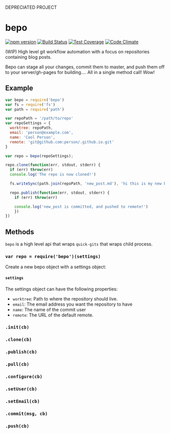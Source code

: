 DEPRECIATED PROJECT

bepo
====

[![npm version](https://badge.fury.io/js/bepo.svg)](https://www.npmjs.com/package/bepo)
[![Build Status](https://travis-ci.org/bcomnes/bepo.svg)](https://travis-ci.org/bcomnes/bepo)
[![Test Coverage](https://codeclimate.com/github/bcomnes/bepo/badges/coverage.svg)](https://codeclimate.com/github/bcomnes/bepo)
[![Code Climate](https://codeclimate.com/github/bcomnes/bepo/badges/gpa.svg)](https://codeclimate.com/github/bcomnes/bepo)

(WIP) High level git workflow automation with a focus on repositories containing blog posts.

Bepo can stage all your changes, commit them to master, and push them off to your server/gh-pages for building.... All in a single method call!  Wow!

## Example

```js
var bepo = require('bepo')
var fs = require('fs')
var path = require('path')

var repoPath = '/path/to/repo'
var repoSettings = {
  worktree: repoPath,
  email: 'person@example.com',
  name: 'Cool Person',
  remote: 'git@github.com:person/.github.io.git'
}

var repo = bepo(repoSettings);

repo.clone(function(err, stdout, stderr) {
  if (err) throw(err)
  console.log('The repo is now cloned!')

  fs.writeSync(path.join(repoPath, 'new_post.md'), 'hi this is my new blogpost')

  repo.publish(function(err, stdout, stderr) {
    if (err) throw(err)

    console.log('new_post is committed, and pushed to remote!')
    })
})

```
## Methods

`bepo` is a high level api that wraps `quick-gits` that wraps child process.

### `var repo = require('bepo')(settings)`

Create a new bepo object with a settings object:

#### `settings`

The settings object can have the following properties:

- `worktree`: Path to where the repository should live.
- `email`: The email address you want the repository to have
- `name`: The name of the commit user
- `remote`: The URL of the default remote.

### `.init(cb)`

### `.clone(cb)`

### `.publish(cb)`

### `.pull(cb)`

### `.configure(cb)`

### `.setUser(cb)`

### `.setEmail(cb)`

### `.commit(msg, cb)`

### `.push(cb)`

